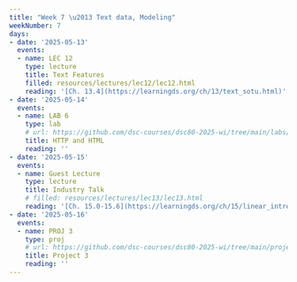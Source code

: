 ```yaml
---
title: "Week 7 \u2013 Text data, Modeling"
weekNumber: 7
days:
- date: '2025-05-13'
  events:
  - name: LEC 12
    type: lecture
    title: Text Features
    filled: resources/lectures/lec12/lec12.html
    reading: '[Ch. 13.4](https://learningds.org/ch/13/text_sotu.html)'
- date: '2025-05-14'
  events:
  - name: LAB 6
    type: lab
    # url: https://github.com/dsc-courses/dsc80-2025-wi/tree/main/labs/lab06
    title: HTTP and HTML
    reading: ''
- date: '2025-05-15'
  events:
  - name: Guest Lecture
    type: lecture
    title: Industry Talk
    # filled: resources/lectures/lec13/lec13.html
    reading: '[Ch. 15.0-15.6](https://learningds.org/ch/15/linear_intro.html)'
- date: '2025-05-16'
  events:
  - name: PROJ 3
    type: proj
    # url: https://github.com/dsc-courses/dsc80-2025-wi/tree/main/projects/project03
    title: Project 3
    reading: ''
---
```

